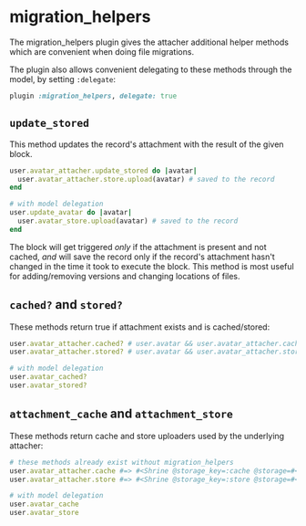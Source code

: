 # migration_helpers

The migration_helpers plugin gives the attacher additional helper methods which
are convenient when doing file migrations.

The plugin also allows convenient delegating to these methods through the
model, by setting `:delegate`:

```rb
plugin :migration_helpers, delegate: true
```

## `update_stored`

This method updates the record's attachment with the result of the given block.

```rb
user.avatar_attacher.update_stored do |avatar|
  user.avatar_attacher.store.upload(avatar) # saved to the record
end

# with model delegation
user.update_avatar do |avatar|
  user.avatar_store.upload(avatar) # saved to the record
end
```

The block will get triggered _only_ if the attachment is present and not
cached, *and* will save the record only if the record's attachment hasn't
changed in the time it took to execute the block. This method is most useful
for adding/removing versions and changing locations of files.

## `cached?` and `stored?`

These methods return true if attachment exists and is cached/stored:

```rb
user.avatar_attacher.cached? # user.avatar && user.avatar_attacher.cache.uploaded?(user.avatar)
user.avatar_attacher.stored? # user.avatar && user.avatar_attacher.store.uploaded?(user.avatar)

# with model delegation
user.avatar_cached?
user.avatar_stored?
```

## `attachment_cache` and `attachment_store`

These methods return cache and store uploaders used by the underlying attacher:

```rb
# these methods already exist without migration_helpers
user.avatar_attacher.cache #=> #<Shrine @storage_key=:cache @storage=#<Shrine::Storage::FileSystem @directory=public/uploads>>
user.avatar_attacher.store #=> #<Shrine @storage_key=:store @storage=#<Shrine::Storage::S3:0x007fb8343397c8 @bucket=#<Aws::S3::Bucket name="foo">>>

# with model delegation
user.avatar_cache
user.avatar_store
```
